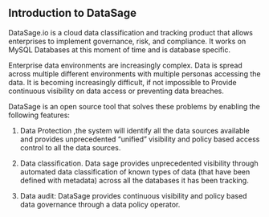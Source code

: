 ## Introduction to DataSage
DataSage.io is a cloud data classification and tracking product that allows enterprises to implement governance, risk, and compliance. It works on MySQL Databases at this moment of time and is database specific.

Enterprise data environments are increasingly complex. Data is spread across multiple different environments with multiple personas accessing the data. It is becoming increasingly difficult, if not impossible to Provide continuous visibility on data access or preventing data breaches.

DataSage is an open source tool that solves these problems by enabling the following features:

1. Data Protection ,the system will identify all the data sources available and provides unprecedented “unified” visibility and policy based access control to all the data sources.

2. Data classification. Data sage provides unprecedented visibility through automated data classification of known types of data (that have been defined with metadata) across all the databases it has been tracking.

3. Data audit: DataSage provides continuous visibility and policy based data governance through a data policy operator.
